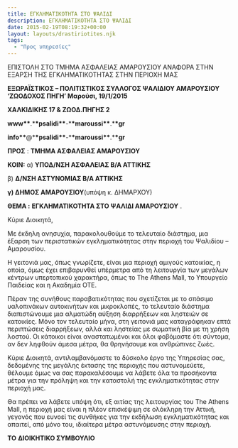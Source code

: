 ```yaml
---
title: ΕΓΚΛΗΜΑΤΙΚΟΤΗΤΑ ΣΤΟ ΨΑΛΙΔΙ
description: ΕΓΚΛΗΜΑΤΙΚΟΤΗΤΑ ΣΤΟ ΨΑΛΙΔΙ
date: 2015-02-19T08:19:32+00:00
layout: layouts/drastiriotites.njk
tags:
  - "Προς υπηρεσίες"
---
```


ΕΠΙΣΤΟΛΗ ΣΤΟ ΤΜΗΜΑ ΑΣΦΑΛΕΙΑΣ ΑΜΑΡΟΥΣΙΟΥ ΑΝΑΦΟΡΑ ΣΤΗΝ ΕΞΑΡΣΗ ΤΗΣ ΕΓΚΛΗΜΑΤΙΚΟΤΗΤΑΣ ΣΤΗΝ ΠΕΡΙΟΧΗ ΜΑΣ

<!-- excerpt -->

**ΕΞΩΡΑΪΣΤΙΚΟΣ – ΠΟΛΙΤΙΣΤΙΚΟΣ ΣΥΛΛΟΓΟΣ ΨΑΛΙΔΙΟΥ ΑΜΑΡΟΥΣΙΟΥ ‘ΖΩΟΔΟΧΟΣ ΠΗΓΗ’ Μαρούσι, 19/1/2015**

**ΧΑΛΚΙΔΙΚΗΣ 17 &amp; ΖΩΟΔ.ΠΗΓΗΣ 2**

**www\*\***.\***\*psalidi\*\***-\***\*maroussi\*\***.\***\*gr**

**info\*\***@\***\*psalidi\*\***-\***\*maroussi\*\***.\***\*gr**

**ΠΡΟΣ** : **ΤΜΗΜΑ ΑΣΦΑΛΕΙΑΣ ΑΜΑΡΟΥΣΙΟΥ**

**ΚΟΙΝ:** α) **ΥΠΟΔ/ΝΣΗ ΑΣΦΑΛΕΙΑΣ Β/Α ΑΤΤΙΚΗΣ**

β) **Δ/ΝΣΗ ΑΣΤΥΝΟΜΙΑΣ Β/Α ΑΤΤΙΚΗΣ**

**γ) ΔΗΜΟΣ ΑΜΑΡΟΥΣΙΟΥ**(υπόψη κ. ΔΗΜΑΡΧΟΥ)

**ΘΕΜΑ :** **ΕΓΚΛΗΜΑΤΙΚΟΤΗΤΑ ΣΤΟ ΨΑΛΙΔΙ ΑΜΑΡΟΥΣΙΟΥ** .

Κύριε Διοικητά,

Με έκδηλη ανησυχία, παρακολουθούμε το τελευταίο διάστημα, μια έξαρση των περιστατικών εγκληματικότητας στην περιοχή του Ψαλιδίου – Αμαρουσίου.

Η γειτονιά μας, όπως γνωρίζετε, είναι μια περιοχή αμιγούς κατοικίας, η οποία, όμως έχει επιβαρυνθεί υπέρμετρα από τη λειτουργία των μεγάλων κέντρων υπερτοπικού χαρακτήρα, όπως το The Athens Mall, το Υπουργείο Παιδείας και η Ακαδημία ΟΤΕ.

Πέραν της συνήθους παραβατικότητας που σχετίζεται με το σπάσιμο υαλοπινάκων αυτοκινήτων και μικροκλοπές, το τελευταίο διάστημα διαπιστώνουμε μια αλματώδη αύξηση διαρρήξεων και ληστειών σε κατοικίες. Μόνο τον τελευταίο μήνα, στη γειτονιά μας καταγράφηκαν επτά περιπτώσεις διαρρήξεων, αλλά και ληστείας με σωματική βία με τη χρήση λοστού. Οι κάτοικοι είναι αναστατωμένοι και όλοι φοβόμαστε ότι σύντομα, αν δεν ληφθούν άμεσα μέτρα, θα θρηνήσουμε και ανθρώπινες ζωές.

Κύριε Διοικητά, αντιλαμβανόμαστε το δύσκολο έργο της Υπηρεσίας σας, δεδομένης της μεγάλης έκτασης της περιοχής που αστυνομεύετε, θέλουμε όμως να σας παρακαλέσουμε να λάβετε όλα τα προσήκοντα μέτρα για την πρόληψη και την καταστολή της εγκληματικότητας στην περιοχή μας.

Θα πρέπει να λάβετε υπόψη ότι, εξ αιτίας της λειτουργίας του The Athens Mall, η περιοχή μας είναι η πλέον επισκέψιμη σε ολόκληρη την Αττική, γεγονός που ευνοεί τις συνθήκες για την εκδήλωση εγκληματικότητας και απαιτεί, από μόνο του, ιδιαίτερα μέτρα αστυνόμευσης στην περιοχή.

**TO** **ΔΙΟΙΚΗΤΙΚΟ ΣΥΜΒΟΥΛΙΟ**
